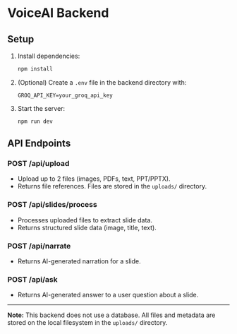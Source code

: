 # VoiceAI Backend

## Setup

1. Install dependencies:
   ```bash
   npm install
   ```
2. (Optional) Create a `.env` file in the backend directory with:
   ```env
   GROQ_API_KEY=your_groq_api_key
   ```
3. Start the server:
   ```bash
   npm run dev
   ```

## API Endpoints

### POST /api/upload
- Upload up to 2 files (images, PDFs, text, PPT/PPTX).
- Returns file references. Files are stored in the `uploads/` directory.

### POST /api/slides/process
- Processes uploaded files to extract slide data.
- Returns structured slide data (image, title, text).

### POST /api/narrate
- Returns AI-generated narration for a slide.

### POST /api/ask
- Returns AI-generated answer to a user question about a slide.

---

**Note:** This backend does not use a database. All files and metadata are stored on the local filesystem in the `uploads/` directory. 